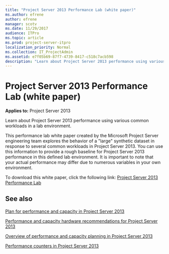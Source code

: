 ```yaml
---
title: "Project Server 2013 Performance Lab (white paper)"
ms.author: efrene
author: efrene
manager: scotv
ms.date: 11/29/2017
audience: ITPro
ms.topic: article
ms.prod: project-server-itpro
localization_priority: Normal
ms.collection: IT_ProjectAdmin
ms.assetid: e7f05b69-87f7-4739-8417-c518c7acb598
description: "Learn about Project Server 2013 performance using various common workloads in a lab environment."
---
```


# Project Server 2013 Performance Lab (white paper)
 

**Applies to:** Project Server 2013<br/>

Learn about Project Server 2013 performance using various common workloads in a lab environment.
  
This performance lab white paper created by the Microsoft Project Server engineering team explores the behavior of a "large" synthetic dataset in response to several common workloads in Project Server 2013. You can use this information to provide a rough baseline for Project Server 2013 performance in this defined lab environment. It is important to note that your actual performance may differ due to numerous variables in your own environment.
  
To download this white paper, click the following link: [Project Server 2013 Performance Lab](https://go.microsoft.com/fwlink/p/?LinkId=276785)
  
## See also

#### 

[Plan for performance and capacity in Project Server 2013](plan-for-performance-and-capacity-in-project-server-2013.md)
  
[Performance and capacity hardware recommendations for Project Server 2013](performance-and-capacity-hardware-recommendations-for-project-server-2013.md)
  
[Overview of performance and capacity planning in Project Server 2013](overview-of-performance-and-capacity-planning-in-project-server-2013.md)
  
[Performance counters in Project Server 2013](performance-counters-in-project-server-2013.md)

